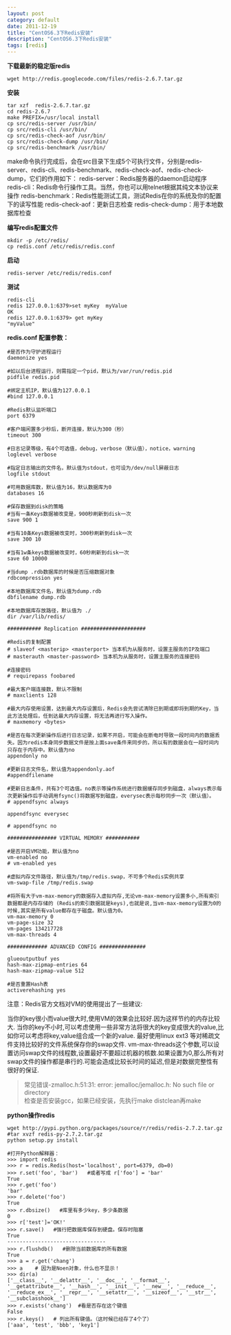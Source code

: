 ```yaml
---
layout: post
category: default
date: 2011-12-19
title: "CentOS6.3下Redis安装"
description: "CentOS6.3下Redis安装"
tags: [redis]
---
```



**下载最新的稳定版redis**

    wget http://redis.googlecode.com/files/redis-2.6.7.tar.gz

**安装**

    tar xzf  redis-2.6.7.tar.gz
    cd redis-2.6.7
    make PREFIX=/usr/local install
    cp src/redis-server /usr/bin/ 
    cp src/redis-cli /usr/bin/
    cp src/redis-check-aof /usr/bin/
    cp src/redis-check-dump /usr/bin/
    cp src/redis-benchmark /usr/bin/

make命令执行完成后，会在src目录下生成5个可执行文件，分别是redis-server、redis-cli、redis-benchmark、redis-check-aof、redis-check-dump，它们的作用如下：
redis-server：Redis服务器的daemon启动程序
redis-cli：Redis命令行操作工具。当然，你也可以用telnet根据其纯文本协议来操作
redis-benchmark：Redis性能测试工具，测试Redis在你的系统及你的配置下的读写性能
redis-check-aof：更新日志检查
redis-check-dump：用于本地数据库检查

**编写redis配置文件**

    mkdir -p /etc/redis/
    cp redis.conf /etc/redis/redis.conf

**启动**

    redis-server /etc/redis/redis.conf

**测试**

    redis-cli
    redis 127.0.0.1:6379>set myKey  myValue
    OK
    redis 127.0.0.1:6379> get myKey
    "myValue"

**redis.conf 配置参数：**

    #是否作为守护进程运行
    daemonize yes

    #如以后台进程运行，则需指定一个pid，默认为/var/run/redis.pid
    pidfile redis.pid

    #绑定主机IP，默认值为127.0.0.1
    #bind 127.0.0.1

    #Redis默认监听端口
    port 6379

    #客户端闲置多少秒后，断开连接，默认为300（秒）
    timeout 300

    #日志记录等级，有4个可选值，debug，verbose（默认值），notice，warning
    loglevel verbose

    #指定日志输出的文件名，默认值为stdout，也可设为/dev/null屏蔽日志
    logfile stdout

    #可用数据库数，默认值为16，默认数据库为0
    databases 16

    #保存数据到disk的策略
    #当有一条Keys数据被改变是，900秒刷新到disk一次
    save 900 1

    #当有10条Keys数据被改变时，300秒刷新到disk一次
    save 300 10

    #当有1w条keys数据被改变时，60秒刷新到disk一次
    save 60 10000

    #当dump .rdb数据库的时候是否压缩数据对象
    rdbcompression yes

    #本地数据库文件名，默认值为dump.rdb
    dbfilename dump.rdb

    #本地数据库存放路径，默认值为 ./
    dir /var/lib/redis/

    ########### Replication #####################

    #Redis的复制配置
    # slaveof <masterip> <masterport> 当本机为从服务时，设置主服务的IP及端口
    # masterauth <master-password> 当本机为从服务时，设置主服务的连接密码

    #连接密码
    # requirepass foobared

    #最大客户端连接数，默认不限制
    # maxclients 128

    #最大内存使用设置，达到最大内存设置后，Redis会先尝试清除已到期或即将到期的Key，当此方法处理后，任到达最大内存设置，将无法再进行写入操作。
    # maxmemory <bytes>

    #是否在每次更新操作后进行日志记录，如果不开启，可能会在断电时导致一段时间内的数据丢失。因为redis本身同步数据文件是按上面save条件来同步的，所以有的数据会在一段时间内只存在于内存中。默认值为no
    appendonly no

    #更新日志文件名，默认值为appendonly.aof
    #appendfilename

    #更新日志条件，共有3个可选值。no表示等操作系统进行数据缓存同步到磁盘，always表示每次更新操作后手动调用fsync()将数据写到磁盘，everysec表示每秒同步一次（默认值）。
    # appendfsync always

    appendfsync everysec

    # appendfsync no

    ################ VIRTUAL MEMORY ###########

    #是否开启VM功能，默认值为no
    vm-enabled no
    # vm-enabled yes

    #虚拟内存文件路径，默认值为/tmp/redis.swap，不可多个Redis实例共享
    vm-swap-file /tmp/redis.swap

    #将所有大于vm-max-memory的数据存入虚拟内存,无论vm-max-memory设置多小,所有索引数据都是内存存储的 (Redis的索引数据就是keys),也就是说,当vm-max-memory设置为0的时候,其实是所有value都存在于磁盘。默认值为0。
    vm-max-memory 0
    vm-page-size 32
    vm-pages 134217728
    vm-max-threads 4

    ############# ADVANCED CONFIG ###############

    glueoutputbuf yes
    hash-max-zipmap-entries 64
    hash-max-zipmap-value 512

    #是否重置Hash表
    activerehashing yes

注意：Redis官方文档对VM的使用提出了一些建议:

当你的key很小而value很大时,使用VM的效果会比较好.因为这样节约的内存比较大.
当你的key不小时,可以考虑使用一些非常方法将很大的key变成很大的value,比如你可以考虑将key,value组合成一个新的value.
最好使用linux ext3 等对稀疏文件支持比较好的文件系统保存你的swap文件.
vm-max-threads这个参数,可以设置访问swap文件的线程数,设置最好不要超过机器的核数.如果设置为0,那么所有对swap文件的操作都是串行的.可能会造成比较长时间的延迟,但是对数据完整性有很好的保证.

> 常见错误-zmalloc.h:51:31: error: jemalloc/jemalloc.h: No such file or directory  
> 检查是否安装gcc，如果已经安装，先执行make distclean再make

**python操作redis**

    wget http://pypi.python.org/packages/source/r/redis/redis-2.7.2.tar.gz
    #tar xvzf redis-py-2.7.2.tar.gz
    python setup.py install

    #打开Python解释器：
    >>> import redis
    >>> r = redis.Redis(host='localhost', port=6379, db=0)
    >>> r.set('foo', 'bar')   #或者写成 r['foo'] = 'bar'
    True
    >>> r.get('foo')   
    'bar'
    >>> r.delete('foo')
    True
    >>> r.dbsize()   #库里有多少key，多少条数据
    0
    >>> r['test']='OK!'
    >>> r.save()   #强行把数据库保存到硬盘。保存时阻塞
    True
    --------------------------------
    >>> r.flushdb()   #删除当前数据库的所有数据
    True
    >>> a = r.get('chang')
    >>> a    # 因为是Noen对象，什么也不显示！
    >>> dir(a)   
    ['__class__', '__delattr__', '__doc__', '__format__', '__getattribute__', '__hash__', '__init__', '__new__', '__reduce__', '__reduce_ex__', '__repr__', '__setattr__', '__sizeof__', '__str__', '__subclasshook__']
    >>> r.exists('chang')  #看是否存在这个键值
    False
    >>> r.keys()   # 列出所有键值。（这时候已经存了4个了）
    ['aaa', 'test', 'bbb', 'key1']
